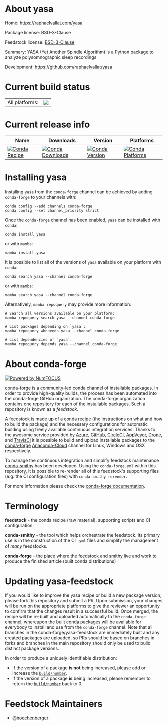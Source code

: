 About yasa
==========

Home: https://raphaelvallat.com/yasa

Package license: BSD-3-Clause

Feedstock license: [BSD-3-Clause](https://github.com/conda-forge/yasa-feedstock/blob/main/LICENSE.txt)

Summary: YASA (Yet Another Spindle Algorithm) is a Python package to analyze polysomnographic sleep recordings

Development: https://github.com/raphaelvallat/yasa

Current build status
====================


<table><tr><td>All platforms:</td>
    <td>
      <a href="https://dev.azure.com/conda-forge/feedstock-builds/_build/latest?definitionId=16395&branchName=main">
        <img src="https://dev.azure.com/conda-forge/feedstock-builds/_apis/build/status/yasa-feedstock?branchName=main">
      </a>
    </td>
  </tr>
</table>

Current release info
====================

| Name | Downloads | Version | Platforms |
| --- | --- | --- | --- |
| [![Conda Recipe](https://img.shields.io/badge/recipe-yasa-green.svg)](https://anaconda.org/conda-forge/yasa) | [![Conda Downloads](https://img.shields.io/conda/dn/conda-forge/yasa.svg)](https://anaconda.org/conda-forge/yasa) | [![Conda Version](https://img.shields.io/conda/vn/conda-forge/yasa.svg)](https://anaconda.org/conda-forge/yasa) | [![Conda Platforms](https://img.shields.io/conda/pn/conda-forge/yasa.svg)](https://anaconda.org/conda-forge/yasa) |

Installing yasa
===============

Installing `yasa` from the `conda-forge` channel can be achieved by adding `conda-forge` to your channels with:

```
conda config --add channels conda-forge
conda config --set channel_priority strict
```

Once the `conda-forge` channel has been enabled, `yasa` can be installed with `conda`:

```
conda install yasa
```

or with `mamba`:

```
mamba install yasa
```

It is possible to list all of the versions of `yasa` available on your platform with `conda`:

```
conda search yasa --channel conda-forge
```

or with `mamba`:

```
mamba search yasa --channel conda-forge
```

Alternatively, `mamba repoquery` may provide more information:

```
# Search all versions available on your platform:
mamba repoquery search yasa --channel conda-forge

# List packages depending on `yasa`:
mamba repoquery whoneeds yasa --channel conda-forge

# List dependencies of `yasa`:
mamba repoquery depends yasa --channel conda-forge
```


About conda-forge
=================

[![Powered by
NumFOCUS](https://img.shields.io/badge/powered%20by-NumFOCUS-orange.svg?style=flat&colorA=E1523D&colorB=007D8A)](https://numfocus.org)

conda-forge is a community-led conda channel of installable packages.
In order to provide high-quality builds, the process has been automated into the
conda-forge GitHub organization. The conda-forge organization contains one repository
for each of the installable packages. Such a repository is known as a *feedstock*.

A feedstock is made up of a conda recipe (the instructions on what and how to build
the package) and the necessary configurations for automatic building using freely
available continuous integration services. Thanks to the awesome service provided by
[Azure](https://azure.microsoft.com/en-us/services/devops/), [GitHub](https://github.com/),
[CircleCI](https://circleci.com/), [AppVeyor](https://www.appveyor.com/),
[Drone](https://cloud.drone.io/welcome), and [TravisCI](https://travis-ci.com/)
it is possible to build and upload installable packages to the
[conda-forge](https://anaconda.org/conda-forge) [Anaconda-Cloud](https://anaconda.org/)
channel for Linux, Windows and OSX respectively.

To manage the continuous integration and simplify feedstock maintenance
[conda-smithy](https://github.com/conda-forge/conda-smithy) has been developed.
Using the ``conda-forge.yml`` within this repository, it is possible to re-render all of
this feedstock's supporting files (e.g. the CI configuration files) with ``conda smithy rerender``.

For more information please check the [conda-forge documentation](https://conda-forge.org/docs/).

Terminology
===========

**feedstock** - the conda recipe (raw material), supporting scripts and CI configuration.

**conda-smithy** - the tool which helps orchestrate the feedstock.
                   Its primary use is in the construction of the CI ``.yml`` files
                   and simplify the management of *many* feedstocks.

**conda-forge** - the place where the feedstock and smithy live and work to
                  produce the finished article (built conda distributions)


Updating yasa-feedstock
=======================

If you would like to improve the yasa recipe or build a new
package version, please fork this repository and submit a PR. Upon submission,
your changes will be run on the appropriate platforms to give the reviewer an
opportunity to confirm that the changes result in a successful build. Once
merged, the recipe will be re-built and uploaded automatically to the
`conda-forge` channel, whereupon the built conda packages will be available for
everybody to install and use from the `conda-forge` channel.
Note that all branches in the conda-forge/yasa-feedstock are
immediately built and any created packages are uploaded, so PRs should be based
on branches in forks and branches in the main repository should only be used to
build distinct package versions.

In order to produce a uniquely identifiable distribution:
 * If the version of a package **is not** being increased, please add or increase
   the [``build/number``](https://docs.conda.io/projects/conda-build/en/latest/resources/define-metadata.html#build-number-and-string).
 * If the version of a package **is** being increased, please remember to return
   the [``build/number``](https://docs.conda.io/projects/conda-build/en/latest/resources/define-metadata.html#build-number-and-string)
   back to 0.

Feedstock Maintainers
=====================

* [@hoechenberger](https://github.com/hoechenberger/)

